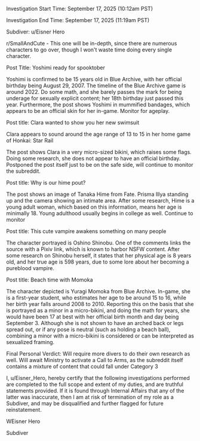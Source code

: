 Investigation Start Time: September 17, 2025 (10:12am PST)

Investigation End Time: September 17, 2025 (11:19am PST)

Subdiver: u/Eisner Hero

r/SmallAndCute - This one will be in-depth, since there are numerous characters to go over, though I won't waste time doing every single character.

Post Title: Yoshimi ready for spooktober

Yoshimi is confirmed to be 15 years old in Blue Archive, with her official birthday being August 29, 2007. The timeline of the Blue Archive game is around 2022. Do some math, and she barely passes the mark for being underage for sexually explicit content; her 18th birthday just passed this year. Furthermore, the post shows Yoshimi in mummified bandages, which appears to be an official skin for her in-game. Monitor for ageplay.

Post title: Clara wanted to show you her new swimsuit

Clara appears to sound around the age range of 13 to 15 in her home game of Honkai: Star Rail

The post shows Clara in a very micro-sized bikini, which raises some flags. Doing some research, she does not appear to have an official birthday. Postponed the post itself just to be on the safe side, will continue to monitor the subreddit.

Post title: Why is our hime pout?

The post shows an image of Tanaka Hime from Fate. Prisma Illya standing up and the camera showing an intimate area. After some research, Hime is a young adult woman, which based on this information, means her age is minimally 18. Young adulthood usually begins in college as well. Continue to monitor

Post title: This cute vampire awakens something on many people

The character portrayed is Oshino Shinobu. One of the comments links the source with a Pixiv link, which is known to harbor NSFW content. After some research on Shinobu herself, it states that her physical age is 8 years old, and her true age is 598 years, due to some lore about her becoming a pureblood vampire.

Post title: Beach time with Momoka

The character depicted is Yuragi Momoka from Blue Archive. In-game, she is a first-year student, who estimates her age to be around 15 to 16, while her birth year falls around 2008 to 2010. Reporting this on the basis that she is portrayed as a minor in a micro-bikini, and doing the math for years, she would have been 17 at best with her official birth month and day being September 3. Although she is not shown to have an arched back or legs spread out, or if any pose is neutral (such as holding a beach ball), combining a minor with a micro-bikini is considered or can be interpreted as sexualized framing.

Final Personal Verdict: Will require more divers to do their own research as well. Will await Ministry to activate a Call to Arms, as the subreddit itself contains a mixture of content that could fall under Category 3

I, u/Eisner_Hero, hereby certify that the following investigations performed are completed to the full scope and extent of my duties, and are truthful statements provided. If it is found through Internal Affairs that any of the latter was inaccurate, then I am at risk of termination of my role as a Subdiver, and may be disqualified and further flagged for future reinstatement.

WEisner Hero

Subdiver